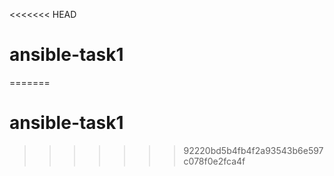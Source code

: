 <<<<<<< HEAD
# ansible-task1
=======
# ansible-task1
>>>>>>> 92220bd5b4fb4f2a93543b6e597c078f0e2fca4f

